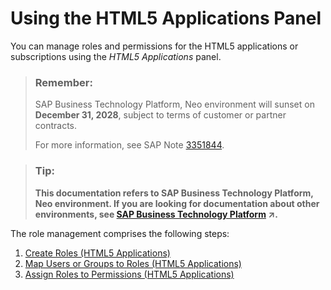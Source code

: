 <!-- loioe30203615764423d9e75673f5f3845f9 -->

# Using the HTML5 Applications Panel

You can manage roles and permissions for the HTML5 applications or subscriptions using the *HTML5 Applications* panel.

> ### Remember:  
> SAP Business Technology Platform, Neo environment will sunset on **December 31, 2028**, subject to terms of customer or partner contracts.
> 
> For more information, see SAP Note [3351844](https://launchpad.support.sap.com/#/notes/3351844).

> ### Tip:  
> **This documentation refers to SAP Business Technology Platform, Neo environment. If you are looking for documentation about other environments, see [SAP Business Technology Platform](https://help.sap.com/viewer/65de2977205c403bbc107264b8eccf4b/Cloud/en-US/6a2c1ab5a31b4ed9a2ce17a5329e1dd8.html "SAP Business Technology Platform (SAP BTP) is an integrated offering comprised of four technology portfolios: database and data management, application development and integration, analytics, and intelligent technologies. The platform offers users the ability to turn data into business value, compose end-to-end business processes, and build and extend SAP applications quickly.") :arrow_upper_right:.**

The role management comprises the following steps:

1.  [Create Roles \(HTML5 Applications\)](create-roles-html5-applications-2f93c75.md)
2.  [Map Users or Groups to Roles \(HTML5 Applications\)](map-users-or-groups-to-roles-html5-applications-0324623.md)
3.  [Assign Roles to Permissions \(HTML5 Applications\)](assign-roles-to-permissions-html5-applications-0bf0cc2.md)

